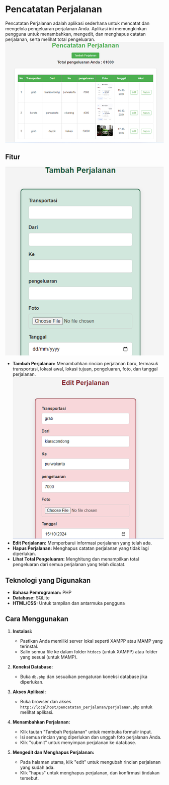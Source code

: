 # Pencatatan Perjalanan

Pencatatan Perjalanan adalah aplikasi sederhana untuk mencatat dan mengelola pengeluaran perjalanan Anda. Aplikasi ini memungkinkan pengguna untuk menambahkan, mengedit, dan menghapus catatan perjalanan, serta melihat total pengeluaran.
![Tampilan Perjalanan](./screenshot/tampilan.png)


## Fitur
![Tampilan Perjalanan](./screenshot/tambah.png)
- **Tambah Perjalanan:** Menambahkan rincian perjalanan baru, termasuk transportasi, lokasi awal, lokasi tujuan, pengeluaran, foto, dan tanggal perjalanan.
![Tampilan Perjalanan](./screenshot/edit.png)
- **Edit Perjalanan:** Memperbarui informasi perjalanan yang telah ada.
- **Hapus Perjalanan:** Menghapus catatan perjalanan yang tidak lagi diperlukan.
- **Lihat Total Pengeluaran:** Menghitung dan menampilkan total pengeluaran dari semua perjalanan yang telah dicatat.

## Teknologi yang Digunakan

- **Bahasa Pemrograman:** PHP
- **Database:** SQLite
- **HTML/CSS:** Untuk tampilan dan antarmuka pengguna

## Cara Menggunakan

1. **Instalasi:**
   - Pastikan Anda memiliki server lokal seperti XAMPP atau MAMP yang terinstal.
   - Salin semua file ke dalam folder `htdocs` (untuk XAMPP) atau folder yang sesuai (untuk MAMP).

2. **Koneksi Database:**
   - Buka `db.php` dan sesuaikan pengaturan koneksi database jika diperlukan.

3. **Akses Aplikasi:**
   - Buka browser dan akses `http://localhost/pencatatan_perjalanan/perjalanan.php` untuk melihat aplikasi.

4. **Menambahkan Perjalanan:**
   - Klik tautan "Tambah Perjalanan" untuk membuka formulir input.
   - Isi semua rincian yang diperlukan dan unggah foto perjalanan Anda.
   - Klik "submit" untuk menyimpan perjalanan ke database.

5. **Mengedit dan Menghapus Perjalanan:**
   - Pada halaman utama, klik "edit" untuk mengubah rincian perjalanan yang sudah ada.
   - Klik "hapus" untuk menghapus perjalanan, dan konfirmasi tindakan tersebut.
